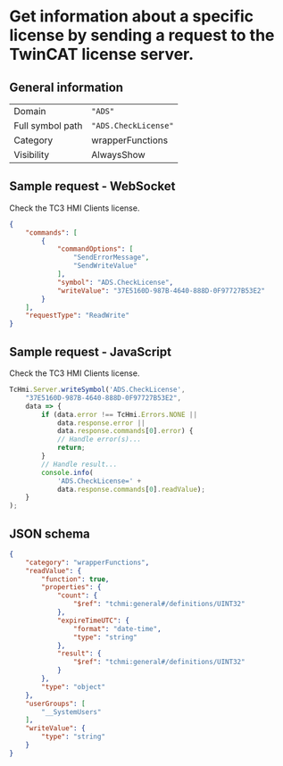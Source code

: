 # Get information about a specific license by sending a request to the TwinCAT license server.

## General information

|  |  |
| - | - |
| Domain | `"ADS"` |
| Full symbol path | `"ADS.CheckLicense"` |
| Category | wrapperFunctions |
| Visibility | AlwaysShow |

## Sample request - WebSocket

Check the TC3 HMI Clients license.
```json
{
    "commands": [
        {
            "commandOptions": [
                "SendErrorMessage",
                "SendWriteValue"
            ],
            "symbol": "ADS.CheckLicense",
            "writeValue": "37E5160D-987B-4640-888D-0F97727B53E2"
        }
    ],
    "requestType": "ReadWrite"
}
```

## Sample request - JavaScript

Check the TC3 HMI Clients license.
```javascript
TcHmi.Server.writeSymbol('ADS.CheckLicense',
    "37E5160D-987B-4640-888D-0F97727B53E2",
    data => {
        if (data.error !== TcHmi.Errors.NONE ||
            data.response.error ||
            data.response.commands[0].error) {
            // Handle error(s)...
            return;
        }
        // Handle result...
        console.info(
            'ADS.CheckLicense=' +
            data.response.commands[0].readValue);
    }
);
```

## JSON schema

```json
{
    "category": "wrapperFunctions",
    "readValue": {
        "function": true,
        "properties": {
            "count": {
                "$ref": "tchmi:general#/definitions/UINT32"
            },
            "expireTimeUTC": {
                "format": "date-time",
                "type": "string"
            },
            "result": {
                "$ref": "tchmi:general#/definitions/UINT32"
            }
        },
        "type": "object"
    },
    "userGroups": [
        "__SystemUsers"
    ],
    "writeValue": {
        "type": "string"
    }
}
```
